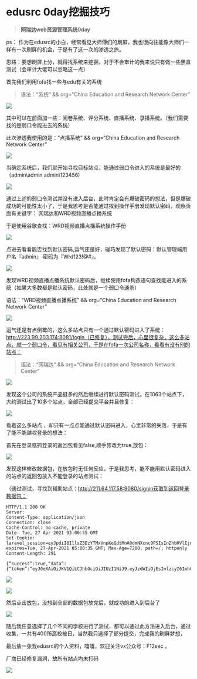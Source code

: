 # edusrc 0day挖掘技巧

> **网瑞达web资源管理系统0day**

ps： 作为在edusrc的小白，经常看见大师傅们的刷屏，我也很向往能像大师们一样有一次刷屏的机会，于是有了这一次的渗透之旅。

思路：要想刷屏上分，就得找系统来挖掘，对于不会审计的我来说只有做一些黑盒测试（会审计大佬可以忽略这一点）

首先我们利用fofa找一些与edu有关的系统

> 语法：“系统” && org=“China Education and Research Network Center”

![](https://image.3001.net/images/20210501/1619846160_608ce4104d2577ba095ca.png!small)

其中可以在前面加一些：阅卷系统、评分系统、直播系统、录播系统。（我们需要找的是弱口令能进去的系统）

 此次渗透我使用的是：“点播系统” && org=“China Education and Research Network Center”

![](https://image.3001.net/images/20210501/1619846184_608ce428ba6f9a9197e58.png!small)

当确定系统后，我们就开始寻找目标站点，能通过弱口令进入的系统是最好的（admin\admin admin\123456)

![](https://image.3001.net/images/20210501/1619846207_608ce43fe9a23a14f34cf.png!small)

通过上述的弱口令测试并没有进入后台，此时肯定会有爆破密码的想法，但是爆破成功的可能性太小了，于是我思考是否能通过找到操作手册发现默认密码，观察页面有关键字： 网瑞达和WRD视频直播点播系统

于是使用谷歌查找：WRD视频直播点播系统操作手册

![](https://image.3001.net/images/20210501/1619846225_608ce4511b819cfdd6b66.png!small)

点进去看看能否找到默认密码,运气还是好，碰巧发现了默认密码：默认管理端用户名『admin』 密码为『Wrd123!@#』。

![](https://image.3001.net/images/20210501/1619847527_608ce967f36b122093e34.png!small)

发现WRD视频直播点播系统默认密码后，继续使用fofa构造语句查找能进入的系统（如果大多数都是默认密码，此处就是一个弱口令通杀）

语法：“WRD视频直播点播系统” && org=“China Education and Research Network Center”

![](https://image.3001.net/images/20210501/1619847547_608ce97b0190ec981293f.png!small)

运气还是有点倒霉的，这么多站点只有一个通过默认密码进入了系统：http://223.99.203.174:8081/login（已修复），测试完后，心里很复杂，这么多站点，就一个弱口令，看见有相关公司，于是在fofa一次公司名称，看看有没有别的站点：

>  语法：“网瑞达” && org=“China Education and Research Network Center”

![](https://image.3001.net/images/20210501/1619847564_608ce98c3c179ace91761.png!small)

发现这个公司的系统产品挺多的然后继续进行默认密码测试，在1063个站点下，大约测试出了10多个站点，全部已经提交平台并且修复：

![](https://image.3001.net/images/20210501/1619847583_608ce99f3e1673e240aa7.png!small)

看着这么多站点 ，却只有一点点能通过默认密码进入，心里非常的失落，于是有了能不能越权登录的想法：

首先在登录框抓登录的返回包看见false,顺手修改为true,放包：

![](https://image.3001.net/images/20210501/1619847605_608ce9b5aa614ef2f2066.png)

发现这样修改数据包，在放包时无任何反应，于是我思考，能不能用默认密码进入的站点的返回包放入不能登录的站点测试：

（通过测试，寻找到辅助站点：http://211.64.117.58:9080/signin获取到返回登录数据包：

```
HTTP/1.1 200 OK
Server:
Content-Type: application/json
Connection: close
Cache-Control: no-cache, private
Date: Tue, 27 Apr 2021 03:00:35 GMT
Set-Cookie: laravel_session=eyJpdiI6IllsZ3EzYTMxVnpKeGdtMnA0dmNXcnc9PSIsInZhbHVlIjoiREJQQ2VIbVNhXC9VVE1hWEZ2NTdpa1lralZ6dXRxT0JnNkwzd3JrSEJqMHBlZ001YXhzNFp0MGpvdE9TN0h1TkNQQW94YWFiWlFxbFNBOVpEVUVaVVBnPT0iLCJtYWMiOiI2MTRkYjYyNjA0YzRlNTk3MjczYjYwMzEzMDZiN2M1NDg5ZmY1MTAzODIxM2E3ZjM2NDc5Njc3ZWU4MTdmMDI5In0%3D; expires=Tue, 27-Apr-2021 05:00:35 GMT; Max-Age=7200; path=/; httponly
Content-Length: 291

{“success”:true,“data”:{“token”:“eyJ0eXAiOiJKV1QiLCJhbGciOiJIUzI1NiJ9.eyJzdWIiOjEsImlzcyI6Imh0dHA6Ly8yMTEuNjQuMTE3LjU4OjkwODAvYXBpL3NpZ25pbiIsImlhdCI6MTYxOTQ5MjQzNSwiZXhwIjoxNjE5NTA2ODM1LCJuYmYiOjE2MTk0OTI0MzUsImp0aSI6Ik5RUWtScEZOOUE4Y1d6bWEifQ.U2tsG3rqnt8Qe1lX9rHR1HmHBJlS5mOBOmKkInF_GaM”}}
```

![](https://image.3001.net/images/20210501/1619847215_608ce82f87b12f68c1fc4.png!small)

![](https://image.3001.net/images/20210501/1619847216_608ce8305c158b837af54.png!small)

然后点击放包，没想到全部的数据包放完后，就成功的进入到后台了

![](https://image.3001.net/images/20210501/1619847217_608ce8312cc6932e2308b.png!small)

随后我任意选择了几个不同的学校进行了测试，都可以通过此方法进入后台，通过收集，一共有400所高校被日，当然我只选择了部分提交，完成我的刷屏梦想，

 最后放一张我edusrc的个人资料，嘻嘻，欢迎关注vx公众号：F12sec 。

 厂商已经修复漏洞，故所有站点均未打码

![](https://image.3001.net/images/20210501/1619847636_608ce9d435c8e61fb0167.png!small)

